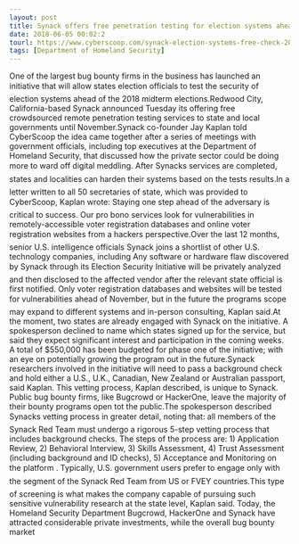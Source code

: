 ```yaml
---
layout: post
title: Synack offers free penetration testing for election systems ahead of 2018 midterms
date: 2018-06-05 00:02:2
tourl: https://www.cyberscoop.com/synack-election-systems-free-check-2018-midterms/?category_news=technology
tags: [Department of Homeland Security]
---
```

One of the largest bug bounty firms in the business has launched an initiative that will allow states election officials to test the security of election systems ahead of the 2018 midterm elections.Redwood City, California-based Synack announced Tuesday its offering free crowdsourced remote penetration testing services to state and local governments until November.Synack co-founder Jay Kaplan told CyberScoop the idea came together after a series of meetings with government officials, including top executives at the Department of Homeland Security, that discussed how the private sector could be doing more to ward off digital meddling. After Synacks services are completed, states and localities can harden their systems based on the tests results.In a letter written to all 50 secretaries of state, which was provided to CyberScoop, Kaplan wrote: Staying one step ahead of the adversary is critical to success. Our pro bono services look for vulnerabilities in remotely-accessible voter registration databases and online voter registration websites from a hackers perspective.Over the last 12 months, senior U.S. intelligence officials Synack joins a shortlist of other U.S. technology companies, including Any software or hardware flaw discovered by Synack through its Election Security Initiative will be privately analyzed and then disclosed to the affected vendor after the relevant state official is first notified. Only voter registration databases and websites will be tested for vulnerabilities ahead of November, but in the future the programs scope may expand to different systems and in-person consulting, Kaplan said.At the moment, two states are already engaged with Synack on the initiative. A spokesperson declined to name which states signed up for the service, but said they expect significant interest and participation in the coming weeks. A total of $550,000 has been budgeted for phase one of the initiative; with an eye on potentially growing the program out in the future.Synack researchers involved in the initiative will need to pass a background check and hold either a U.S., U.K., Canadian, New Zealand or Australian passport, said Kaplan. This vetting process, Kaplan described, is unique to Synack. Public bug bounty firms, like Bugcrowd or HackerOne, leave the majority of their bounty programs open tot the public.The spokesperson described Synacks vetting process in greater detail, noting that: all members of the Synack Red Team must undergo a rigorous 5-step vetting process that includes background checks. The steps of the process are: 1) Application Review, 2) Behavioral Interview, 3) Skills Assessment, 4) Trust Assessment (including background and ID checks), 5) Acceptance and Monitoring on the platform . Typically, U.S. government users prefer to engage only with the segment of the Synack Red Team from US or FVEY countries.This type of screening is what makes the company capable of pursuing such sensitive vulnerability research at the state level, Kaplan said. Today, the Homeland Security Department Bugcrowd, HackerOne and Synack have attracted considerable private investments, while the overall bug bounty market 
